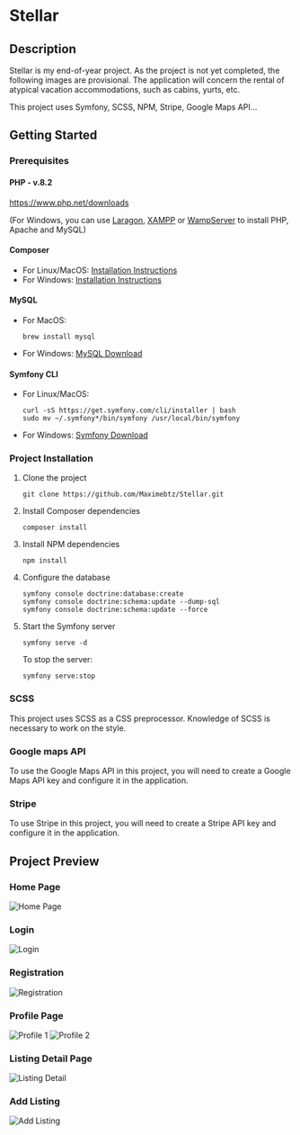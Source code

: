 # Stellar

## Description

Stellar is my end-of-year project. As the project is not yet completed, the following images are provisional. The application will concern the rental of atypical vacation accommodations, such as cabins, yurts, etc.

This project uses Symfony, SCSS, NPM, Stripe, Google Maps API...

## Getting Started

### Prerequisites

#### PHP - v.8.2
https://www.php.net/downloads

(For Windows, you can use [Laragon](https://laragon.org/), [XAMPP](https://www.apachefriends.org/index.html) or [WampServer](https://www.wampserver.com/) to install PHP, Apache and MySQL)

#### Composer
- For Linux/MacOS: [Installation Instructions](https://getcomposer.org/doc/00-intro.md#installation-linux-unix-macos)
- For Windows: [Installation Instructions](https://getcomposer.org/doc/00-intro.md#installation-windows)

#### MySQL
- For MacOS:
  ```
  brew install mysql
  ```
- For Windows: [MySQL Download](https://www.mysql.com/downloads/)

#### Symfony CLI
- For Linux/MacOS:
  ```
  curl -sS https://get.symfony.com/cli/installer | bash
  sudo mv ~/.symfony*/bin/symfony /usr/local/bin/symfony
  ```
- For Windows: [Symfony Download](https://symfony.com/download)

### Project Installation

1. Clone the project
   ```
   git clone https://github.com/Maximebtz/Stellar.git
   ```

2. Install Composer dependencies
   ```
   composer install
   ```

3. Install NPM dependencies
   ```
   npm install
   ```

4. Configure the database
   ```
   symfony console doctrine:database:create
   symfony console doctrine:schema:update --dump-sql
   symfony console doctrine:schema:update --force
   ```

5. Start the Symfony server
   ```
   symfony serve -d
   ```

   To stop the server:
   ```
   symfony serve:stop
   ```

### SCSS
This project uses SCSS as a CSS preprocessor. Knowledge of SCSS is necessary to work on the style.

### Google maps API
To use the Google Maps API in this project, you will need to create a Google Maps API key and configure it in the application.

### Stripe
To use Stripe in this project, you will need to create a Stripe API key and configure it in the application.


## Project Preview

### Home Page
![Home Page](https://github.com/Maximebtz/Stellar/assets/120190748/ea2c781e-4a5f-4c91-bd33-2b8ae0279fbb)

### Login
![Login](https://github.com/Maximebtz/Stellar/assets/120190748/b0ba0443-0a4b-4d94-ab05-fc6fb671bc31)

### Registration
![Registration](https://github.com/Maximebtz/Stellar/assets/120190748/c3b2b5ee-9aec-4cb7-b010-5b98e7000120)

### Profile Page
![Profile 1](https://github.com/Maximebtz/Stellar/assets/120190748/ee217908-7d65-4ebc-a0ad-e163f8aef801)
![Profile 2](https://github.com/Maximebtz/Stellar/assets/120190748/76075615-ab22-4045-993b-600c99231c9d)

### Listing Detail Page
![Listing Detail](https://github.com/Maximebtz/Stellar/assets/120190748/9100968d-9be1-4026-89a2-6ded82370b4b)

### Add Listing
![Add Listing](https://github.com/Maximebtz/Stellar/assets/120190748/9460a534-8270-4c08-9200-f2816c4505d8)
